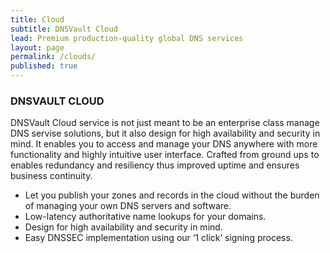 ```yaml
---
title: Cloud
subtitle: DNSVault Cloud
lead: Premium production-quality global DNS services
layout: page
permalink: /clouds/
published: true
---
```


<div class="card mb-4">
  <div class="card-body">
    <h3 class="card-title text-center">DNSVAULT CLOUD</h3>
    <p class="text-justify">DNSVault Cloud service is not just meant to be an enterprise class manage DNS servise solutions, but it also design for high availability and security in mind. It enables you to access and manage your DNS anywhere with more functionality and highly intuitive user interface. Crafted from ground ups to enables redundancy and resiliency thus improved uptime and ensures business continuity.</p>
    <ul>
    	<li>Let you publish your zones and records in the cloud without the burden of managing your own DNS servers and software.</li>
    	<li>Low-latency authoritative name lookups for your domains.</li>
    	<li>Design for high availability and security in mind.</li>
    	<li>Easy DNSSEC implementation using our ‘1 click’ signing process.</li>
    </ul>
  </div>
</div>